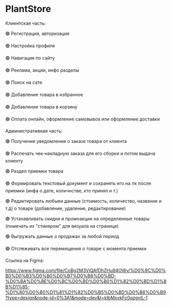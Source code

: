 # PlantStore
Клиентская часть:

  🟣 Регистрация, авторизация
  
  🟣 Настройка профиля
  
  🟣 Навигация по сайту
  
  🟣 Реклама, акции, инфо разделы
  
  🟣 Поиск на сате
  
  🟣 Добавление товара в избранное
  
  🟣 Добавление товара в корзину 
  
  🟣 Оплата онлайн, оформление самовывоа или оформление доставки


Административная часть:

  🟣 Получение уведомления о заказе товара от клиента
  
  🟣 Распечать чек-накладную заказа для его сборки и потом выдача клиенту
  
  🟣 Раздел приемки товара
  
  🟣 Формировать текстовый документ и сохранять его на пк после приемки (инфа о дате, количнстве, кто принял и т.)
  
  🟣 Редактировать любыеи данные (стоимость, количество, название и т.д) о товаре (добавление, удаление, редактирование)
  
  🟣 Устанавливать скидки и промоакции на определенные товары (помечать их "стикером" для визуала на странице)
  
  🟣 Выгружать данные о продажах за любой период
  
  🟣 Отслеживать все перемещения о товаре с момента приемки

Ссылка на Figma:

https://www.figma.com/file/CoBg2M3ViQAfDhZHu94OWv/%D0%9C%D0%B0%D0%B3%D0%B0%D0%B7%D0%B8%D0%BD-%D0%BA%D0%BE%D0%BC%D0%BD%D0%B0%D1%82%D0%BD%D1%8B%D1%85-%D1%80%D0%B0%D1%81%D1%82%D0%B5%D0%BD%D0%B8%D0%B9?type=design&node-id=0%3A1&mode=dev&t=klbMxvkFc0qzgylL-1


    
